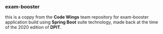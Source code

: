 ### exam-booster

this is a coppy from the **Code Wings** team repository for exam-booster application build using **Spring Boot** suite technology, made back at the time of the 2020 edition of **DPIT**.
